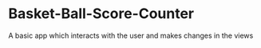 # Basket-Ball-Score-Counter
A basic app which interacts with the user and makes changes in the views

